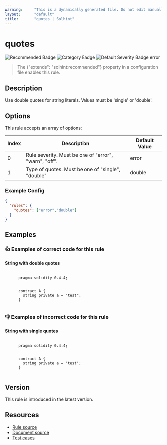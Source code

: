 ```yaml
---
warning:     "This is a dynamically generated file. Do not edit manually."
layout:      "default"
title:       "quotes | Solhint"
---
```


# quotes
![Recommended Badge](https://img.shields.io/badge/-Recommended-brightgreen)
![Category Badge](https://img.shields.io/badge/-Style%20Guide%20Rules-informational)
![Default Severity Badge error](https://img.shields.io/badge/Default%20Severity-error-red)
> The {"extends": "solhint:recommended"} property in a configuration file enables this rule.


## Description
Use double quotes for string literals. Values must be 'single' or 'double'.

## Options
This rule accepts an array of options:

| Index | Description                                           | Default Value |
| ----- | ----------------------------------------------------- | ------------- |
| 0     | Rule severity. Must be one of "error", "warn", "off". | error         |
| 1     | Type of quotes. Must be one of "single", "double"     | double        |


### Example Config
```json
{
  "rules": {
    "quotes": ["error","double"]
  }
}
```


## Examples
### 👍 Examples of **correct** code for this rule

#### String with double quotes

```solidity

      pragma solidity 0.4.4;
        
        
      contract A {
        string private a = "test";
      }
    
```

### 👎 Examples of **incorrect** code for this rule

#### String with single quotes

```solidity

      pragma solidity 0.4.4;
        
        
      contract A {
        string private a = 'test';
      }
    
```

## Version
This rule is introduced in the latest version.

## Resources
- [Rule source](https://github.com/protofire/solhint/tree/master/lib/rules/miscellaneous/quotes.js)
- [Document source](https://github.com/protofire/solhint/tree/master/docs/rules/miscellaneous/quotes.md)
- [Test cases](https://github.com/protofire/solhint/tree/master/test/rules/miscellaneous/quotes.js)
